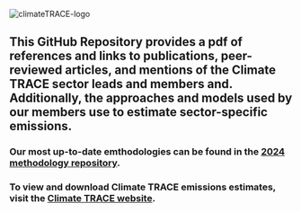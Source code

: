 ![climateTRACE-logo](https://github.com/climatetracecoalition/methodology-documents/assets/69821731/3199680a-cf8e-4768-8c09-32db52e4be70)
## This GitHub Repository provides a pdf of references and links to publications, peer-reviewed articles, and mentions of the Climate TRACE sector leads and members and. Additionally, the approaches and models used by our members use to estimate sector-specific emissions. 
### Our most up-to-date emthodologies can be found in the [2024 methodology repository](https://github.com/climatetracecoalition/methodology-documents/tree/main/2024).
### To view and download Climate TRACE emissions estimates, visit the [Climate TRACE website](https://climatetrace.org/).
